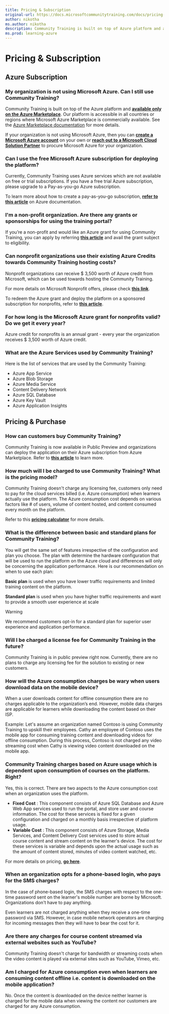 ```yaml
---
title: Pricing & Subscription
original-url: https://docs.microsoftcommunitytraining.com/docs/pricing-subscription
author: nikotha
ms.author: nikotha
description: Community Training is built on top of Azure platform and available only on the Azure Marketplace.
ms.prod: learning-azure
---
```


# Pricing & Subscription

## Azure Subscription

### My organization is not using Microsoft Azure. Can I still use Community Training?

Community Training is built on top of the Azure platform and [**available only on the Azure Marketplace**](https://azuremarketplace.microsoft.com/marketplace/apps/project-sangam.microsoft-community-training?tab=Overview). Our platform is accessible in all countries or regions where Microsoft Azure Marketplace is commercially available. See the [Azure Marketplace documentation](/azure/marketplace/marketplace-geo-availability-currencies) for more details. 

If your organization is not using Microsoft Azure, then you can [**create a Microsoft Azure account**](https://azure.microsoft.com/) on your own or [**reach out to a Microsoft Cloud Solution Partner**](https://partner.microsoft.com/membership/cloud-solution-provider/find-a-provider) to procure Microsoft Azure for your organization.

### Can I use the free Microsoft Azure subscription for deploying the platform?

Currently, Community Training uses Azure services which are not available on free or trial subscriptions. If you have a free trial Azure subscription, please upgrade to a Pay-as-you-go Azure subscription.

To learn more about how to create a pay-as-you-go subscription, [**refer to this article**](https://azure.microsoft.com/pricing/purchase-options/pay-as-you-go/) on Azure documentation.

### I'm a non-profit organization. Are there any grants or sponsorships for using the training portal?

If you’re a non-profit and would like an Azure grant for using Community Training, you can apply by referring **[this article](../infrastructure-management/install-your-platform-instance/setup-platform-instance-on-azure-subscription-for-nonprofits.md)** and avail the grant subject to eligibility.

### Can nonprofit organizations use their existing Azure Credits towards Community Training hosting costs?

Nonprofit organizations can receive $ 3,500 worth of Azure credit from Microsoft, which can be used towards hosting the Community Training.

For more details on Microsoft Nonprofit offers, please check  [**this link**](https://nonprofit.microsoft.com/register).

To redeem the Azure grant and deploy the platform on a sponsored subscription for nonprofits, refer to [**this article**](../infrastructure-management/install-your-platform-instance/setup-platform-instance-on-azure-subscription-for-nonprofits.md).  

### For how long is the Microsoft Azure grant for nonprofits valid? Do we get it every year?

Azure credit for nonprofits is an annual grant - every year the organization receives $ 3,500 worth of Azure credit.  

### What are the Azure Services used by Community Training?

Here is the list of services that are used by the Community Training:

* Azure App Service
* Azure Blob Storage
* Azure Media Service
* Content Delivery Network
* Azure SQL Database
* Azure Key Vault
* Azure Application Insights

## Pricing & Purchase

### How can customers buy Community Training?

Community Training is now available in Public Preview and organizations can deploy the application on their Azure subscription from  Azure Marketplace. Refer to **[this article](../infrastructure-management/install-your-platform-instance/installation-overview.md)**  to learn more.

### How much will I be charged to use Community Training? What is the pricing model?

Community Training doesn't charge any licensing fee, customers only need to pay for the cloud services billed (i.e. Azure consumption) when learners actually use the platform. The Azure consumption cost depends on various factors like # of users, volume of content hosted, and content consumed every month on the platform.

Refer to this [**pricing calculator**](https://communitytraining.microsoft.com/pricing/) for more details.

### What is the difference between basic and standard plans for Community Training?

You will get the same set of features irrespective of the configuration and plan you choose. The plan with determine the hardware configuration that will be used to run the platform on the Azure cloud and differences will only be concerning the application performance. Here is our recommendation on when to use each plan:

**Basic plan** is used when you have lower traffic requirements and limited training content on the platform.

**Standard plan** is used when you have higher traffic requirements and want to provide a smooth user experience at scale

> [!WARNING]  
> We recommend customers opt-in for a standard plan for superior user experience and application performance.

### Will I be charged a license fee for Community Training in the future?

Community Training is in public preview right now. Currently, there are no plans to charge any licensing fee for the solution to existing or new customers.

### How will the Azure consumption charges be wary when users download data on the mobile device?

When a user downloads content for offline consumption there are no charges applicable to the organization’s end. However, mobile data charges are applicable for learners while downloading the content based on their ISP.

Example: Let's assume an organization named Contoso is using  Community Training to upskill their employees. Cathy an employee of Contoso uses the mobile app for consuming training content and downloading videos for offline consumption. During this process, Contoso is not charged any video streaming cost when Cathy is viewing video content downloaded on the mobile app.

### Community Training charges based on Azure usage which is dependent upon consumption of courses on the platform. Right?

Yes, this is correct. There are two aspects to the Azure consumption cost when an organization uses the platform.  

* **Fixed Cost** : This component consists of Azure SQL Database and Azure Web App services used to run the portal, and store user and course information. The cost for these services is fixed for a given configuration and charged on a monthly basis irrespective of platform usage.
* **Variable Cost** : This component consists of Azure Storage, Media Services, and Content Delivery Cost services used to store actual course content and stream content on the learner's device. The cost for these services is variable and depends upon the actual usage such as the amount of content stored, minutes of video content watched, etc.

For more details on pricing, [**go here**](https://communitytraining.microsoft.com/pricing/).

### When an organization opts for a phone-based login, who pays for the SMS charges?

In the case of phone-based login, the SMS charges with respect to the one-time password sent on the learner's mobile number are borne by Microsoft.  Organizations don't have to pay anything.

Even learners are not charged anything when they receive a one-time password via SMS. However, in case mobile network operators are charging for incoming messages then they will have to bear the cost for it.

### Are there any charges for course content streamed via external websites such as YouTube?

Community Training doesn't charge for bandwidth or streaming costs when the video content is played via external sites such as YouTube, Vimeo, etc.  

### Am I charged for Azure consumption even when learners are consuming content offline i.e. content is downloaded on the mobile application?

No. Once the content is downloaded on the device neither learner is charged for the mobile data when viewing the content nor customers are charged for any Azure consumption.
